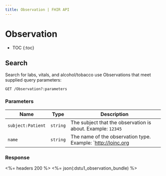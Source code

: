 ```yaml
---
title: Observation | FHIR API
---
```


# Observation

* TOC
{:toc}

## Search

Search for labs, vitals, and alcohol/tobacco use Observations that meet supplied query parameters:

    GET /Observation?:parameters

### Parameters

Name | Type | Description
-----|------|--------------
`subject:Patient`|`string`| The subject that the observation is about. Example: `12345`
`name`|`string`| The name of the observation type. Example: `http://loinc.org|55284-4`


### Response

<%= headers 200 %>
<%= json(:dstu1_observation_bundle) %>